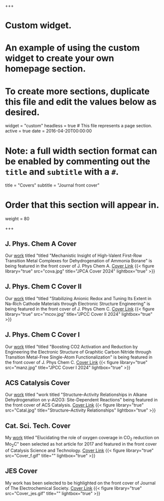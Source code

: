+++
# Custom widget.
# An example of using the custom widget to create your own homepage section.
# To create more sections, duplicate this file and edit the values below as desired.
widget = "custom"
headless = true  # This file represents a page section.
active = true
date = 2016-04-20T00:00:00

# Note: a full width section format can be enabled by commenting out the `title` and `subtitle` with a `#`.
title = "Covers"
subtitle = "Journal front cover"

# Order that this section will appear in.
weight = 80

+++
## J. Phys. Chem A Cover
Our [work](https://pubs.acs.org/doi/10.1021/acs.jpca.4c04069) titled "titled "Mechanistic Insight of High-Valent First-Row Transition Metal Complexes for Dehydrogenation of Ammonia Borane" is being featured in the front cover of J. Phys Chem A. [Cover Link](https://pubs.acs.org/toc/jpccck/128/22)
{{< figure library="true" src="cova.jpg" title="JPCA Cover 2024" lightbox="true" >}}


## J. Phys. Chem C Cover II 
Our [work](https://pubs.acs.org/doi/10.1021/acs.jpcc.4c00811) titled "titled "Stabilizing Anionic Redox and Tuning Its Extent in Na-Rich Cathode Materials through Electronic Structure Engineering" is being featured in the front cover of J. Phys Chem C. [Cover Link](https://pubs.acs.org/toc/jpccck/128/22)
{{< figure library="true" src="mcov.jpg" title="JPCC Cover II 2024" lightbox="true" >}}

## J. Phys. Chem C Cover I 
Our [work](https://pubs.acs.org/doi/10.1021/acs.jpcc.3c00387) titled "titled "Boosting CO2 Activation and Reduction by Engineering the Electronic Structure of Graphitic Carbon Nitride through Transition Metal-Free Single-Atom Functionalization" is being featured in the front cover of J. Phys Chem C. [Cover Link](https://pubs.acs.org/toc/jpccck/127/25)
{{< figure library="true" src="manz.jpg" title="JPCC Cover I 2024" lightbox="true" >}}


## ACS Catalysis Cover 
Our [work](https://pubs.acs.org/doi/10.1021/acscatal.8b03484) titled "work titled "Structure–Activity Relationships in Alkane Dehydrogenation on γ-Al2O3: Site-Dependent Reactions" being featured in the front cover of ACS Catalysis. [Cover Link](https://pubs.acs.org/toc/accacs/8/12)
{{< figure library="true" src="Catal.jpg" title="Structure–Activity Relationships" lightbox="true" >}}


## Cat. Sci. Tech. Cover 
My [work](http://pubs.rsc.org/-/content/articlehtml/2017/cy/c7cy01810j) titled "Elucidating the role of oxygen coverage in CO<sub>2</sub> reduction on Mo<sub>2</sub>C" been selected as hot article for 2017 and featured in the front cover of Catalysis Science and Technology. [Cover Link](http://pubs.rsc.org/en/content/articlelanding/2017/cy/c7cy01810j#!divAbstract)
{{< figure library="true" src="Cover_f.gif" title="" lightbox="true" >}}


## JES Cover 
My work has been selected to be highlighted on the front cover of Journal of The Electrochemical Society. [Cover Link](http://jes.ecsdl.org/content/164/1.cover-expansion)
 {{< figure library="true" src="Cover_jes.gif" title="" lightbox="true" >}}
